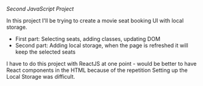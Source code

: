 *Second JavaScript Project*

In this project I'll be trying to create a movie seat booking UI with local storage.

- First part: Selecting seats, adding classes, updating DOM
- Second part: Adding local storage, when the page is refreshed it will keep the selected seats

I have to do this project with ReactJS at one point - would be better to have React components in the HTML because of the repetition
Setting up the Local Storage was difficult.
